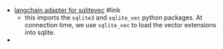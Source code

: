 - [langchain adapter for sqlitevec](https://github.com/langchain-ai/langchain/blob/master/libs/community/langchain_community/vectorstores/sqlitevec.py) #link
	- this imports the `sqlite3` and `sqlite_vec` python packages.  At connection time, we use `sqlite_vec` to load the vector extensions into sqlite.
-